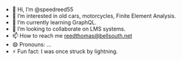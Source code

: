 - 👋 Hi, I’m @speedreed55
- 👀 I’m interested in old cars, motorcycles, Finite Element Analysis.
- 🌱 I’m currently learning GraphQL.
- 💞️ I’m looking to collaborate on LMS systems.
- 📫 How to reach me reedthomas@bellsouth.net
- 😄 Pronouns: ...
- ⚡ Fun fact: I was once struck by lightning.

<!---
speedreed55/speedreed55 is a ✨ special ✨ repository because its `README.md` (this file) appears on your GitHub profile.
You can click the Preview link to take a look at your changes.
--->
